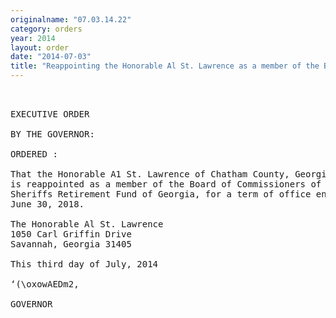 ```yaml
---
originalname: "07.03.14.22"
category: orders
year: 2014
layout: order
date: "2014-07-03"
title: "Reappointing the Honorable Al St. Lawrence as a member of the Board of Commissioners of the Sheriffs Retirement Fund of Georgia"
---
```

<pre>
 

EXECUTIVE ORDER

BY THE GOVERNOR:

ORDERED :

That the Honorable A1 St. Lawrence of Chatham County, Georgia,
is reappointed as a member of the Board of Commissioners of the
Sheriffs Retirement Fund of Georgia, for a term of office ending
June 30, 2018.

The Honorable Al St. Lawrence
1050 Carl Griffin Drive
Savannah, Georgia 31405

This third day of July, 2014

‘(\oxowAEDm2,

GOVERNOR

</pre>
